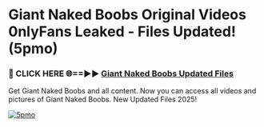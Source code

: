 # Giant Naked Boobs Original Videos 0nlyFans Leaked - Files Updated! (5pmo)

<h3>🔴 CLICK HERE 🌐==►► <a href="https://tinyurl.com/up5wt9bj" rel="nofollow">Giant Naked Boobs Updated Files</a></h3>

Get Giant Naked Boobs and all content. Now you can access all videos and pictures of Giant Naked Boobs. New Updated Files 2025!

[![5pmo](https://i.imgur.com/ABiUzMV.gif)](https://tinyurl.com/up5wt9bj)
